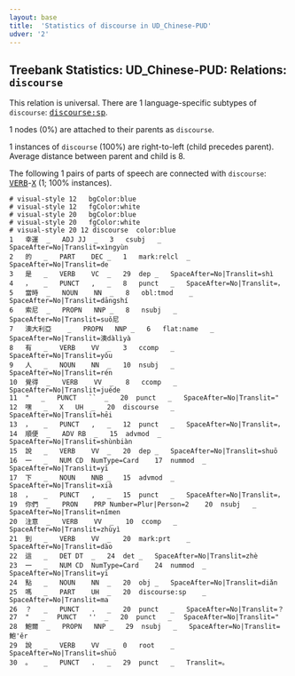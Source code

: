 ```yaml
---
layout: base
title:  'Statistics of discourse in UD_Chinese-PUD'
udver: '2'
---
```


## Treebank Statistics: UD_Chinese-PUD: Relations: `discourse`

This relation is universal.
There are 1 language-specific subtypes of `discourse`: <tt><a href="zh_pud-dep-discourse-sp.html">discourse:sp</a></tt>.

1 nodes (0%) are attached to their parents as `discourse`.

1 instances of `discourse` (100%) are right-to-left (child precedes parent).
Average distance between parent and child is 8.

The following 1 pairs of parts of speech are connected with `discourse`: <tt><a href="zh_pud-pos-VERB.html">VERB</a></tt>-<tt><a href="zh_pud-pos-X.html">X</a></tt> (1; 100% instances).


~~~ conllu
# visual-style 12	bgColor:blue
# visual-style 12	fgColor:white
# visual-style 20	bgColor:blue
# visual-style 20	fgColor:white
# visual-style 20 12 discourse	color:blue
1	幸運	_	ADJ	JJ	_	3	csubj	_	SpaceAfter=No|Translit=xìngyùn
2	的	_	PART	DEC	_	1	mark:relcl	_	SpaceAfter=No|Translit=de
3	是	_	VERB	VC	_	29	dep	_	SpaceAfter=No|Translit=shì
4	，	_	PUNCT	,	_	8	punct	_	SpaceAfter=No|Translit=，
5	當時	_	NOUN	NN	_	8	obl:tmod	_	SpaceAfter=No|Translit=dāngshí
6	索尼	_	PROPN	NNP	_	8	nsubj	_	SpaceAfter=No|Translit=suǒ尼
7	澳大利亞	_	PROPN	NNP	_	6	flat:name	_	SpaceAfter=No|Translit=澳dàlìyà
8	有	_	VERB	VV	_	3	ccomp	_	SpaceAfter=No|Translit=yǒu
9	人	_	NOUN	NN	_	10	nsubj	_	SpaceAfter=No|Translit=rén
10	覺得	_	VERB	VV	_	8	ccomp	_	SpaceAfter=No|Translit=juéde
11	"	_	PUNCT	``	_	20	punct	_	SpaceAfter=No|Translit="
12	嘿	_	X	UH	_	20	discourse	_	SpaceAfter=No|Translit=hēi
13	，	_	PUNCT	,	_	12	punct	_	SpaceAfter=No|Translit=，
14	順便	_	ADV	RB	_	15	advmod	_	SpaceAfter=No|Translit=shùnbiàn
15	說	_	VERB	VV	_	20	dep	_	SpaceAfter=No|Translit=shuō
16	一	_	NUM	CD	NumType=Card	17	nummod	_	SpaceAfter=No|Translit=yī
17	下	_	NOUN	NNB	_	15	advmod	_	SpaceAfter=No|Translit=xià
18	，	_	PUNCT	,	_	15	punct	_	SpaceAfter=No|Translit=，
19	你們	_	PRON	PRP	Number=Plur|Person=2	20	nsubj	_	SpaceAfter=No|Translit=nǐmen
20	注意	_	VERB	VV	_	10	ccomp	_	SpaceAfter=No|Translit=zhùyì
21	到	_	VERB	VV	_	20	mark:prt	_	SpaceAfter=No|Translit=dào
22	這	_	DET	DT	_	24	det	_	SpaceAfter=No|Translit=zhè
23	一	_	NUM	CD	NumType=Card	24	nummod	_	SpaceAfter=No|Translit=yī
24	點	_	NOUN	NN	_	20	obj	_	SpaceAfter=No|Translit=diǎn
25	嗎	_	PART	UH	_	20	discourse:sp	_	SpaceAfter=No|Translit=ma
26	？	_	PUNCT	.	_	20	punct	_	SpaceAfter=No|Translit=？
27	"	_	PUNCT	''	_	20	punct	_	SpaceAfter=No|Translit="
28	鮑爾	_	PROPN	NNP	_	29	nsubj	_	SpaceAfter=No|Translit=鮑'ěr
29	說	_	VERB	VV	_	0	root	_	SpaceAfter=No|Translit=shuō
30	。	_	PUNCT	.	_	29	punct	_	Translit=。

~~~


